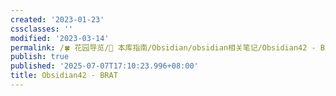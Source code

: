 ```yaml
---
created: '2023-01-23'
cssclasses: ''
modified: '2023-03-14'
permalink: /🍀 花园导览/🧰 本库指南/Obsidian/obsidian相关笔记/Obsidian42 - BRAT.md
publish: true
published: '2025-07-07T17:10:23.996+08:00'
title: Obsidian42 - BRAT
---
```

